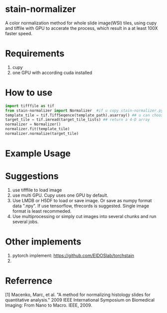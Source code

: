# stain-normalizer
A color normalization method for  whole slide image(WSI) tiles, using cupy and tiffile with GPU to accerate the process, which result in a at least 100X faster speed.

# Requirements
  1. cupy
  2. one GPU with according cuda installed
# How to use
```python
import tifffile as tif
from stain-normalizer import Normalizer  #if u copy stain-normalizer.py file in working directory
template_tile = tif.TiffSeqence(template_path).asarray() ## u can choose one or several template tiles, but make sure shape of template_tile is 4-D array
target_tile = tif.imread(target_tile_lists) ## return a 4-D array
normalizer = Normalizer()
normalizer.fit(template_tile)     
normalizer.normalize(target_tile) 
```
# Example Usage

# Suggestions
  1. use tifffile to load image
  2. use multi GPU. Cupy uses one GPU by default.
  3. Use LMDB or H5DF to load or save image. Or save as numpy format data ".npy". If use tensorflow, tfrecords is suggested. Single image format is least recommeded.
  4. Use multiprocessing or simply cut images into several chunks and run several jobs.
  
# Other implements
  1. pytorch implement: https://github.com/EIDOSlab/torchstain
  2. 
# Referrence
[1] Macenko, Marc, et al. "A method for normalizing histology slides for quantitative analysis." 2009 IEEE International Symposium on Biomedical Imaging: From Nano to Macro. IEEE, 2009.



  
